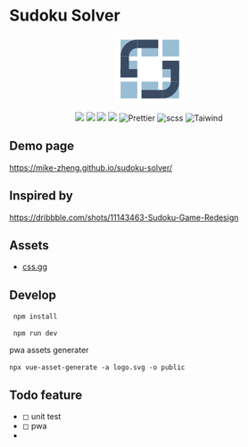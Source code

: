 # Sudoku Solver

<p align="center">
  <a href="https://mike-zheng.github.io/sudoku-solver" target="_blank" rel="noopener noreferrer">
    <p align="center"><img width="120" src="./public/apple-touch-icon-120x120.png" alt="sudoku-solver"></p>
  </a>
</p>




<p align="center">  
    <img src="https://img.shields.io/badge/-Vue3-34495e?logo=vue.j" />
    <img src="https://img.shields.io/badge/-Vite2.7-646cff?logo=vite&logoColor=white" />
    <img src="https://img.shields.io/badge/-TypeScript-blue?logo=typescript&logoColor=white" />
    <img src="https://img.shields.io/badge/-ESLint-4b32c3?logo=eslint&logoColor=white" />
    <img src="https://img.shields.io/badge/-Prettier-ef9421?logo=Prettier&logoColor=white" alt="Prettier">
    <img src="https://img.shields.io/badge/-Scss-1D365D?logo=sass&logoColor=white" alt="scss">
    <img src="https://img.shields.io/badge/-Tailwind%20CSS-06B6D4?logo=Tailwind%20CSS&logoColor=white" alt="Taiwind">
    <img src="" alt="">
<p>    

## Demo page

https://mike-zheng.github.io/sudoku-solver/


## Inspired by

https://dribbble.com/shots/11143463-Sudoku-Game-Redesign
    



## Assets

- [css.gg](https://github.com/astrit/css.gg)


## Develop

```
 npm install
```

```
 npm run dev
```

pwa assets generater

```
npx vue-asset-generate -a logo.svg -o public 
```
## Todo feature

* ◻ unit test
* ◻ pwa
* 
